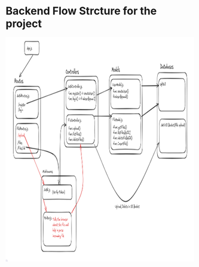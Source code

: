 # Backend Flow Strcture for the project

<img src="https://github.com/pankajsingh016/Custom-Drive-AWS/blob/main/backend/BackendGoogleDrive.png" width="700" height="600" alt="backend flow">